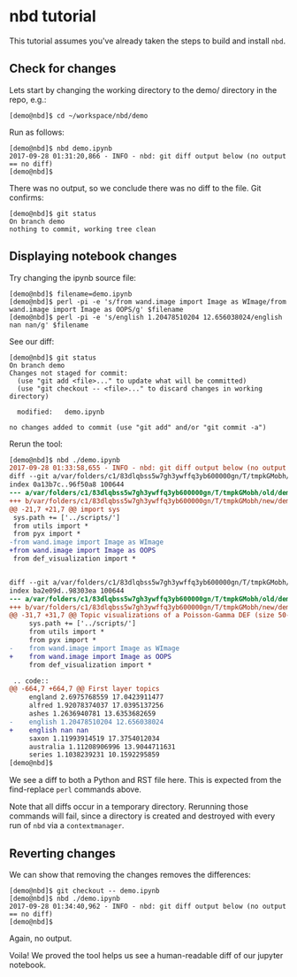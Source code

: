 nbd tutorial
============

This tutorial assumes you've already taken the steps to build and install `nbd`.

Check for changes
-----------------

Lets start by changing the working directory to the demo/
directory in the repo, e.g.:
```
[demo@nbd]$ cd ~/workspace/nbd/demo
```

Run as follows:
```
[demo@nbd]$ nbd demo.ipynb
2017-09-28 01:31:20,866 - INFO - nbd: git diff output below (no output == no diff)
[demo@nbd]$
```

There was no output, so we conclude there was no diff to the file. Git confirms:
```
[demo@nbd]$ git status
On branch demo
nothing to commit, working tree clean
```

Displaying notebook changes
---------------------------

Try changing the ipynb source file:
```
[demo@nbd]$ filename=demo.ipynb
[demo@nbd]$ perl -pi -e 's/from wand.image import Image as WImage/from wand.image import Image as OOPS/g' $filename
[demo@nbd]$ perl -pi -e 's/english 1.20478510204 12.656038024/english nan nan/g' $filename
```

See our diff:
```
[demo@nbd]$ git status
On branch demo
Changes not staged for commit:
  (use "git add <file>..." to update what will be committed)
  (use "git checkout -- <file>..." to discard changes in working directory)

  modified:   demo.ipynb

no changes added to commit (use "git add" and/or "git commit -a")
```

Rerun the tool:
```diff
[demo@nbd]$ nbd ./demo.ipynb
2017-09-28 01:33:58,655 - INFO - nbd: git diff output below (no output == no diff)
diff --git a/var/folders/c1/83dlqbss5w7gh3ywffq3yb600000gn/T/tmpkGMobh/old/demo.ipynb.py b/var/folders/c1/83dlqbss5w7gh3ywffq3yb600000gn/T/tmpkGMobh/new/demo.ipynb.py
index 0a13b7c..96f50a8 100644
--- a/var/folders/c1/83dlqbss5w7gh3ywffq3yb600000gn/T/tmpkGMobh/old/demo.ipynb.py
+++ b/var/folders/c1/83dlqbss5w7gh3ywffq3yb600000gn/T/tmpkGMobh/new/demo.ipynb.py
@@ -21,7 +21,7 @@ import sys
 sys.path += ['../scripts/']
 from utils import *
 from pyx import *
-from wand.image import Image as WImage
+from wand.image import Image as OOPS
 from def_visualization import *


diff --git a/var/folders/c1/83dlqbss5w7gh3ywffq3yb600000gn/T/tmpkGMobh/old/demo.ipynb.rst b/var/folders/c1/83dlqbss5w7gh3ywffq3yb600000gn/T/tmpkGMobh/new/demo.ipynb.rst
index ba2e09d..98303ea 100644
--- a/var/folders/c1/83dlqbss5w7gh3ywffq3yb600000gn/T/tmpkGMobh/old/demo.ipynb.rst
+++ b/var/folders/c1/83dlqbss5w7gh3ywffq3yb600000gn/T/tmpkGMobh/new/demo.ipynb.rst
@@ -31,7 +31,7 @@ Topic visualizations of a Poisson-Gamma DEF (size 50-25-10) trained on 1,000 wik
     sys.path += ['../scripts/']
     from utils import *
     from pyx import *
-    from wand.image import Image as WImage
+    from wand.image import Image as OOPS
     from def_visualization import *

 .. code::
@@ -664,7 +664,7 @@ First layer topics
     england 2.6975768559 17.0423911477
     alfred 1.92078374037 17.0395137256
     ashes 1.2636940781 13.6353682659
-    english 1.20478510204 12.656038024
+    english nan nan
     saxon 1.11993914519 17.3754012034
     australia 1.11208906996 13.9044711631
     series 1.1038239231 10.1592295859
[demo@nbd]$
```

We see a diff to both a Python and RST file here.
This is expected from the find-replace `perl` commands above.

Note that all diffs occur in a temporary directory.
Rerunning those commands will fail, since a directory is created
and destroyed with every run of `nbd` via a `contextmanager`.

Reverting changes
-----------------

We can show that removing the changes removes the differences:
```
[demo@nbd]$ git checkout -- demo.ipynb
[demo@nbd]$ nbd ./demo.ipynb
2017-09-28 01:34:40,962 - INFO - nbd: git diff output below (no output == no diff)
[demo@nbd]$
```

Again, no output.

Voila! We proved the tool helps us see a human-readable diff of our jupyter notebook.
